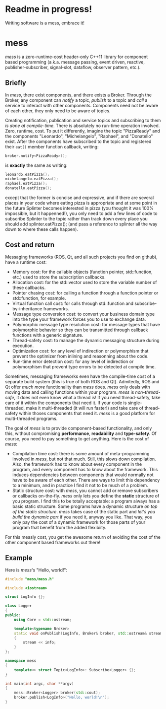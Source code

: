 # Readme in progress!

Writing software is a mess, embrace it!
# mess
*mess* is a zero-runtime-cost header-only C++11 library for component based programming (a.k.a. message passing, event driven, reactive, publisher-subscriber, signal-slot, dataflow, observer pattern, etc.).

## Briefly
In *mess*, there exist components, and there exists a Broker. Through the Broker, any component can *notify* a topic, *publish* to a topic and *call* a service to interact with other components. Components need not be aware of each other, they only need to be aware of topics.

Creating notification, publication and service topics and subscribing to them *is done at compile-time*. There is absolutely no run-time operation involved. Zero, runtime, cost. To put it differently, imagine the topic "PizzaReady" and the components "Leonardo", "Michelangelo", "Raphael", and "Donatello" exist. After the components have subscribed to the topic and registered their ```eat()``` member function callback, writing:
```c++
broker.notify<PizzaReady>();
```
is **exactly** the same as writing:
```c++
leonardo.eatPizza();
michelangelo.eatPizza();
raphael.eatPizza();
donatello.eatPizza();
```
except that the former is concise and expressive, and if there are several places in your code where eating pizza is appropriate and at some point in the future Splinter becomes interested in pizza (you thought it was 100% impossible, but it happenned!), you only need to add a few lines of code to subscribe Splinter to the topic rather than track down every place you should add splinter.eatPizza(); (and pass a reference to splinter all the way down to where these calls happen).

## Cost and return
Messaging frameworks (ROS, Qt, and all such projects you find on github), have a runtime cost:
* Memory cost: for the callable objects (function pointer, std::function, etc.) used to store the subscription callbacks.
* Allocation cost: for the std::vector used to store the variable number of these callbacks.
* Pointer chasing cost: for calling a function through a function pointer or std::function, for example.
* Virtual function call cost: for calls through std::function and subscribe-by-inheritance frameworks.
* Message type conversion cost: to convert your business domain type into the type your framework forces you to use to exchange data.
* Polymorphic message type resolution cost: for message types that have polymorphic behavior so they can be transmitted through callback functions with a generic signature.
* Thread-safety cost: to manage the dynamic messaging structure during execution.
* Optimization cost: for any level of indirection or polymorphism that prevent the optimizer from inlining and reasonning about the code.
* Run-time error detection cost: for any level of indirection or polymorphism that prevent type errors to be detected at compile time.

Sometimes, messaging frameworks even have the compile-time cost of a separate build system (this is true of both ROS and Qt). Admitedly, ROS and Qt offer *much more* functionality than *mess* does. *mess* only deals with moving data and calling functions within your program. *mess* is *non-thread-safe*, it does not even know what a thread is! If you need thread-safety, take care of it within the components that need it. If your code is single-threaded, make it multi-threaded (it will run faster!) and take care of thread-safety within thoses components that need it. *mess* is a good platform for multi-threaded programs.

The goal of *mess* is to provide component-based functionality, and only this, without compromising **performance**, **readability** and **type-safety**. Of course, you need to pay something to get anything. Here is the cost of *mess*:
* Compilation time cost: there is some amount of meta-programming involved in *mess*, but not that much. Still, this slows down compilation. Also, the framework has to know about every component in the program, and every component has to know about the framework. This induces dependencies between components that would normally not have to be aware of each other. There are ways to limit this dependency to a minimum, and in practice I find it not to be much of a problem.
* Static structure cost: with *mess*, you cannot add or remove subscribers or callbacks on-the-fly. *mess* only lets you define the **static** structure of you program. I find this to be totally acceptable: a program always has a basic static structure. Some programs have a dynamic structure *on top of the static structure*. *mess* takes case of the static part and *let's you build the dynamic part* if you need it, anyway you like. That way, you only pay the cost of a dynamic framework for those parts of your program that benefit from the added flexibiity.

For this measly cost, you get the awesome return of avoiding the cost of the other component based frameworks out there!

## Example
Here is *mess*'s "Hello, world!":

```c++
#include "mess/mess.h"

#include <iostream>

struct LogInfo {};

class Logger
{
public:
	using Core = std::ostream;

	template<typename Broker>
	static void onPublish(LogInfo, Broker& broker, std::ostream& stream, const char info[])
	{
		stream << info;
	}
};

namespace mess
{
	template<> struct Topic<LogInfo>: Subscribe<Logger> {};
}

int main(int argc, char **argv)
{
	mess::Broker<Logger> broker(std::cout);
	broker.publish<LogInfo>("Hello, world!\n");
}
```
